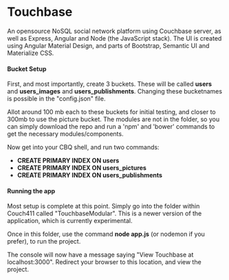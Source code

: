 # Touchbase
An opensource NoSQL social network platform using Couchbase server, as well as Express, Angular and Node (the JavaScript stack). The UI is created using Angular Material Design, and parts of Bootstrap, Semantic UI and Materialize CSS.

#### Bucket Setup
First, and most importantly, create 3 buckets.
  These will be called **users** and **users_images** and **users_publishments**.
  Changing these bucketnames is possible in the "config.json" file.

Allot around 100 mb each to these buckets for initial testing, and closer to 300mb to use the picture bucket.
The modules are not in the folder, so you can simply download the repo and run a 'npm' and 'bower' commands to get the necessary modules/components.

Now get into your CBQ shell, and run two commands:
*  **CREATE PRIMARY INDEX ON users**
*  **CREATE PRIMARY INDEX ON users_pictures**
*  **CREATE PRIMARY INDEX ON users_publishments**

#### Running the app
Most setup is complete at this point. Simply go into the folder within Couch411 called "TouchbaseModular".
This is a newer version of the application, which is currently experimental.

Once in this folder, use the command **node app.js** (or nodemon if you prefer), to run the project.

The console will now have a message saying "View Touchbase at localhost:3000".
Redirect your browser to this location, and view the project.
